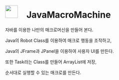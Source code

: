# <img src="https://emojipedia-us.s3.amazonaws.com/thumbs/120/microsoft/135/spouting-whale_1f433.png" width="40">　JavaMacroMachine
자바를 이용한 나만의 매크로머신을 만들어 본다.

Java의 Robot Class를 이용하여 매크로 행동을 조작하고,

Java의 JFrame과 JPanel을 이용하여 사용자 UI를 만든다.

또한 Task라는 Class를 만들어 ArrayList에 저장,

순서대로 실행할 수 있는 매크로를 만든다.
